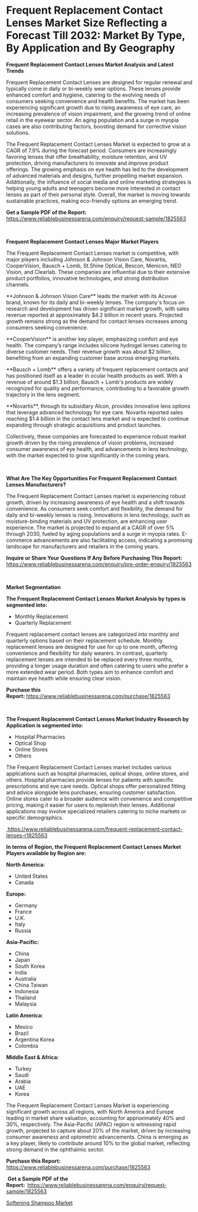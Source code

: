 <p><h1>Frequent Replacement Contact Lenses Market Size Reflecting a Forecast Till 2032: Market By Type, By Application and By Geography</h1></p><p><strong>Frequent Replacement Contact Lenses Market Analysis and Latest Trends</strong></p>
<p><p>Frequent Replacement Contact Lenses are designed for regular renewal and typically come in daily or bi-weekly wear options. These lenses provide enhanced comfort and hygiene, catering to the evolving needs of consumers seeking convenience and health benefits. The market has been experiencing significant growth due to rising awareness of eye care, an increasing prevalence of vision impairment, and the growing trend of online retail in the eyewear sector. An aging population and a surge in myopia cases are also contributing factors, boosting demand for corrective vision solutions.</p><p>The Frequent Replacement Contact Lenses Market is expected to grow at a CAGR of 7.9% during the forecast period. Consumers are increasingly favoring lenses that offer breathability, moisture retention, and UV protection, driving manufacturers to innovate and improve product offerings. The growing emphasis on eye health has led to the development of advanced materials and designs, further propelling market expansion. Additionally, the influence of social media and online marketing strategies is helping young adults and teenagers become more interested in contact lenses as part of their personal style. Overall, the market is moving towards sustainable practices, making eco-friendly options an emerging trend.</p></p>
<p><strong>Get a Sample PDF of the Report:&nbsp;</strong> <a href="https://www.reliablebusinessarena.com/enquiry/request-sample/1825563?utm_campaign=2938&utm_medium=2&utm_source=Github&utm_content=ia&utm_term=04042025&utm_id=frequent-replacement-contact-lenses">https://www.reliablebusinessarena.com/enquiry/request-sample/1825563</a></p>
<p>&nbsp;</p>
<p><strong>Frequent Replacement Contact Lenses Major Market Players</strong></p>
<p><p>The Frequent Replacement Contact Lenses market is competitive, with major players including Johnson & Johnson Vision Care, Novartis, CooperVision, Bausch + Lomb, St.Shine Optical, Bescon, Menicon, NEO Vision, and Clearlab. These companies are influential due to their extensive product portfolios, innovative technologies, and strong distribution channels.</p><p>**Johnson & Johnson Vision Care** leads the market with its Acuvue brand, known for its daily and bi-weekly lenses. The company's focus on research and development has driven significant market growth, with sales revenue reported at approximately $4.2 billion in recent years. Projected growth remains strong as the demand for contact lenses increases among consumers seeking convenience.</p><p>**CooperVision** is another key player, emphasizing comfort and eye health. The company’s range includes silicone hydrogel lenses catering to diverse customer needs. Their revenue growth was about $2 billion, benefiting from an expanding customer base across emerging markets.</p><p>**Bausch + Lomb** offers a variety of frequent replacement contacts and has positioned itself as a leader in ocular health products as well. With a revenue of around $1.3 billion, Bausch + Lomb's products are widely recognized for quality and performance, contributing to a favorable growth trajectory in the lens segment.</p><p>**Novartis**, through its subsidiary Alcon, provides innovative lens options that leverage advanced technology for eye care. Novartis reported sales reaching $1.4 billion in the contact lens market and is expected to continue expanding through strategic acquisitions and product launches.</p><p>Collectively, these companies are forecasted to experience robust market growth driven by the rising prevalence of vision problems, increased consumer awareness of eye health, and advancements in lens technology, with the market expected to grow significantly in the coming years.</p></p>
<p>&nbsp;</p>
<p><strong>What Are The Key Opportunities For Frequent Replacement Contact Lenses Manufacturers?</strong></p>
<p><p>The Frequent Replacement Contact Lenses market is experiencing robust growth, driven by increasing awareness of eye health and a shift towards convenience. As consumers seek comfort and flexibility, the demand for daily and bi-weekly lenses is rising. Innovations in lens technology, such as moisture-binding materials and UV protection, are enhancing user experience. The market is projected to expand at a CAGR of over 5% through 2030, fueled by aging populations and a surge in myopia rates. E-commerce advancements are also facilitating access, indicating a promising landscape for manufacturers and retailers in the coming years.</p></p>
<p><strong>Inquire or Share Your Questions If Any Before Purchasing This Report:</strong> <a href="https://www.reliablebusinessarena.com/enquiry/pre-order-enquiry/1825563?utm_campaign=2938&utm_medium=2&utm_source=Github&utm_content=ia&utm_term=04042025&utm_id=frequent-replacement-contact-lenses">https://www.reliablebusinessarena.com/enquiry/pre-order-enquiry/1825563</a></p>
<p>&nbsp;</p>
<p><strong>Market Segmentation</strong></p>
<p><strong>The Frequent Replacement Contact Lenses Market Analysis by types is segmented into:</strong></p>
<p><ul><li>Monthly Replacement</li><li>Quarterly Replacement</li></ul></p>
<p><p>Frequent replacement contact lenses are categorized into monthly and quarterly options based on their replacement schedule. Monthly replacement lenses are designed for use for up to one month, offering convenience and flexibility for daily wearers. In contrast, quarterly replacement lenses are intended to be replaced every three months, providing a longer usage duration and often catering to users who prefer a more extended wear period. Both types aim to enhance comfort and maintain eye health while ensuring clear vision.</p></p>
<p><strong>Purchase this Report:&nbsp;</strong><a href="https://www.reliablebusinessarena.com/purchase/1825563?utm_campaign=2938&utm_medium=2&utm_source=Github&utm_content=ia&utm_term=04042025&utm_id=frequent-replacement-contact-lenses">https://www.reliablebusinessarena.com/purchase/1825563</a></p>
<p>&nbsp;</p>
<p><strong>The Frequent Replacement Contact Lenses Market Industry Research by Application is segmented into:</strong></p>
<p><ul><li>Hospital Pharmacies</li><li>Optical Shop</li><li>Online Stores</li><li>Others</li></ul></p>
<p><p>The Frequent Replacement Contact Lenses market includes various applications such as hospital pharmacies, optical shops, online stores, and others. Hospital pharmacies provide lenses for patients with specific prescriptions and eye care needs. Optical shops offer personalized fitting and advice alongside lens purchases, ensuring customer satisfaction. Online stores cater to a broader audience with convenience and competitive pricing, making it easier for users to replenish their lenses. Additional applications may involve specialized retailers catering to niche markets or specific demographics.</p></p>
<p><a href="https://www.reliablebusinessarena.com/frequent-replacement-contact-lenses-r1825563?utm_campaign=2938&utm_medium=2&utm_source=Github&utm_content=ia&utm_term=04042025&utm_id=frequent-replacement-contact-lenses">&nbsp;https://www.reliablebusinessarena.com/frequent-replacement-contact-lenses-r1825563</a></p>
<p><strong>In terms of Region, the Frequent Replacement Contact Lenses Market Players available by Region are:</strong></p>
<p>
    <p> <strong> North America: </strong>
        <ul>
            <li>United States</li>
            <li>Canada</li>
        </ul>
        </p> 
    <p> <strong> Europe: </strong>
        <ul>
            <li>Germany</li>
            <li>France</li>
            <li>U.K.</li>
            <li>Italy</li>
            <li>Russia</li>
        </ul>
        </p> 
    <p> <strong> Asia-Pacific: </strong>
        <ul>
            <li>China</li>
            <li>Japan</li>
            <li>South Korea</li>
            <li>India</li>
            <li>Australia</li>
            <li>China Taiwan</li>
            <li>Indonesia</li>
            <li>Thailand</li>
            <li>Malaysia</li>
        </ul>
        </p> 
    <p> <strong> Latin America: </strong>
        <ul>
            <li>Mexico</li>
            <li>Brazil</li>
            <li>Argentina Korea</li>
            <li>Colombia</li>
        </ul>
        </p> 
    <p> <strong> Middle East & Africa: </strong>
        <ul>
            <li>Turkey</li>
            <li>Saudi</li>
            <li>Arabia</li>
            <li>UAE</li>
            <li>Korea</li>
        </ul>
    </p>
    </p>
<p><p>The Frequent Replacement Contact Lenses Market is experiencing significant growth across all regions, with North America and Europe leading in market share valuation, accounting for approximately 40% and 30%, respectively. The Asia-Pacific (APAC) region is witnessing rapid growth, projected to capture about 20% of the market, driven by increasing consumer awareness and optometric advancements. China is emerging as a key player, likely to contribute around 10% to the global market, reflecting strong demand in the ophthalmic sector.</p></p>
<p><strong>Purchase this Report: </strong><a href="https://www.reliablebusinessarena.com/purchase/1825563?utm_campaign=2938&utm_medium=2&utm_source=Github&utm_content=ia&utm_term=04042025&utm_id=frequent-replacement-contact-lenses">https://www.reliablebusinessarena.com/purchase/1825563</a></p>
<p>&nbsp;<strong>Get a Sample PDF of the Report:&nbsp;&nbsp;</strong><a href="https://www.reliablebusinessarena.com/enquiry/request-sample/1825563?utm_campaign=2938&utm_medium=2&utm_source=Github&utm_content=ia&utm_term=04042025&utm_id=frequent-replacement-contact-lenses">https://www.reliablebusinessarena.com/enquiry/request-sample/1825563</a></p>
<p><strong></strong></p>
<p><p><a href="https://github.com/viipposahko25/Market-Research-Report-List-1/blob/main/softening-shampoo-market.md?utm_campaign=2938&utm_medium=2&utm_source=Github&utm_content=ia&utm_term=04042025&utm_id=frequent-replacement-contact-lenses">Softening Shampoo Market</a></p></p>